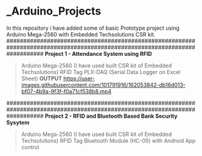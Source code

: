 # _Arduino_Projects
In this repository i have added some of basic Prototype project using Arduino Mega-2560 with Embedded Techsolutions CSR kit.
###########################################################################################################################
**Project 1 - Attendance System using RFID**
>Arduino Mega-2560 (I have used built CSR kit of Embedded Techsolutions)
>RFID Tag
>PLX-DAQ (Serial Data Logger on Excel Sheet)
**OUTPUT**
https://user-images.githubusercontent.com/101791916/162053842-db16d013-bf07-4b9a-9f3f-f0a71cf538b8.mp4

###########################################################################################################################
**Project 2 - RFID and Bluetooth Based Bank Security Sysytem**
>Arduino Mega-2560 (I have used built CSR kit of Embedded Techsolutions)
>RFID Tag
>Bluetooth Module (HC-05) with Android App control
